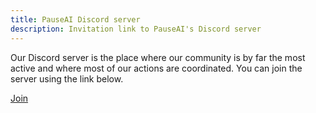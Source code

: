 ```yaml
---
title: PauseAI Discord server
description: Invitation link to PauseAI's Discord server
---
```


Our Discord server is the place where our community is by far the most active and where most of our actions are coordinated.
You can join the server using the link below.

[Join](https://discord.gg/VhPHt5PRmK)

